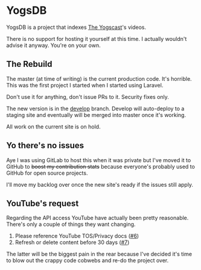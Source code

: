 # YogsDB

YogsDB is a project that indexes [The Yogscast](https://yogscast.com)'s videos.

There is no support for hosting it yourself at this time. I actually wouldn't advise it anyway. You're on your own.

## The Rebuild

The master (at time of writing) is the current production code. It's horrible. This was the first project I started when I started using Laravel.

Don't use it for anything, don't issue PRs to it. Security fixes only.

The new version is in the [develop](https://github.com/cohan/yogsdb/tree/develop) branch. Develop will auto-deploy to a staging site and eventually will be merged into master once it's working.

All work on the current site is on hold.

## Yo there's no issues

Aye I was using GitLab to host this when it was private but I've moved it to GitHub to ~~boost my contribution stats~~ because everyone's probably used to GitHub for open source projects.

I'll move my backlog over once the new site's ready if the issues still apply.

## YouTube's request

Regarding the API access YouTube have actually been pretty reasonable. There's only a couple of things they want changing.

1. Please reference YouTube TOS/Privacy docs ([#6](https://github.com/cohan/yogsdb/issues/6))
2. Refresh or delete content before 30 days ([#7](https://github.com/cohan/yogsdb/issues/7))

The latter will be the biggest pain in the rear because I've decided it's time to blow out the crappy code cobwebs and re-do the project over.
